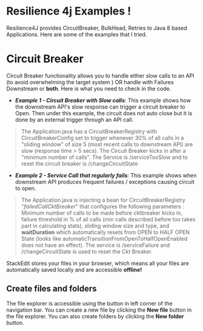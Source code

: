 # Resilience 4j Examples !

Resilience4J provides CircuitBreaker, BulkHead, Retries to Java 8 based Applications. Here are some of the examples that I tried. 

# Circuit Breaker
Circuit Breaker functionality allows you to handle either slow calls to an API (to avoid overwhelming the target system ) OR handle with Failures Downstream or **both**. 
Here is what you need to check in the code. 

 - ***Example 1 - Circuit Breaker with Slow calls***: This example shows how the downstream  API's slow response can trigger a circuit breaker to Open. Then under this example, the circuit does not auto close but it is done by an external trigger through an API call.
 
 > The Application.java has a CircuitBreakerRegistry with CircuitBreakerConfig set to trigger whenever 30% of all calls in a "sliding window" of size 5 (most recent calls to downstream API) are slow (response time > 5 secs). The Circuit Breaker kicks in after a "minimum number of calls". The Service is /serviceTooSlow and to reset the circuit breaker is /changeCircuitState

  - ***Example 2 - Service Call that regularly fails***: This example shows when downstream API produces frequent failures / exceptions causing circuit to open. 
  > The Application.java is injecting a bean for CircuitBreakerRegistry "*failedCallCktBreaker*" that configures the following parameters : Minimum number of calls to be made before cktbreaker kicks in, failure threshold in % of all calls (min calls described before too takes part in calculating stats),
  sliding window size and type, and **waitDuration** which automatically resets from OPEN to HALF OPEN State (looks like automaticTransitionFromOpenToHalfOpenEnabled does not have an effect). The service is /serviceFailure and /changeCircuitState is used to reset the Ckt Breaker.
  

StackEdit stores your files in your browser, which means all your files are automatically saved locally and are accessible **offline!**

## Create files and folders

The file explorer is accessible using the button in left corner of the navigation bar. You can create a new file by clicking the **New file** button in the file explorer. You can also create folders by clicking the **New folder** button.

